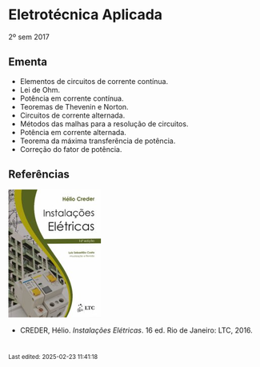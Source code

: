 # Eletrotécnica Aplicada

2º sem 2017

## Ementa

- Elementos de circuitos de corrente contínua.
- Lei de Ohm.
- Potência em corrente contínua.
- Teoremas de Thevenin e Norton.
- Circuitos de corrente alternada.
- Métodos das malhas para a resolução de circuitos.
- Potência em corrente alternada.
- Teorema da máxima transferência de potência.
- Correção do fator de potência.

## Referências

![](img/creder.jpg)

- CREDER, Hélio. *Instalações Elétricas*. 16 ed. Rio de Janeiro: LTC, 2016.


<br><sub>Last edited: 2025-02-23 11:41:18</sub>
